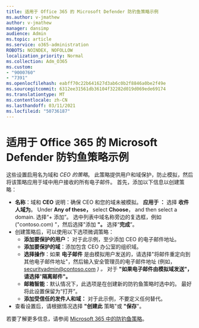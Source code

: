 ```yaml
---
title: 适用于 Office 365 的 Microsoft Defender 防钓鱼策略示例
ms.author: v-jmathew
author: v-jmathew
manager: dansimp
audience: Admin
ms.topic: article
ms.service: o365-administration
ROBOTS: NOINDEX, NOFOLLOW
localization_priority: Normal
ms.collection: Adm_O365
ms.custom:
- "9000760"
- "7391"
ms.openlocfilehash: eabff70c22b641627d3ab6c0b2f8846a0be2f49e
ms.sourcegitcommit: 6312ee31561db36104f32282d019d069ede69174
ms.translationtype: MT
ms.contentlocale: zh-CN
ms.lasthandoff: 03/11/2021
ms.locfileid: "50736187"
---
```

# <a name="example-microsoft-defender-for-office-365-anti-phishing-policy"></a>适用于 Office 365 的 Microsoft Defender 防钓鱼策略示例

这些设置启用名为域和 *CEO 的策略*。 此策略提供用户和域保护，防止模拟，然后将该策略应用于域中用户接收的所有电子邮件。 首先，添加以下信息以创建策略：

- **名称**：域和 **CEO** 说明：确保 CEO 和您的域未被模拟。
  **应用于 ：** 选择 **收件人域为**。 Under **Any of these，** select **Choose**， and then select a domain. 选择“+ 添加”。 选中列表中域名称旁边的复选框，例如 ("contoso.com) "，然后选择"添加 **"。**  选择“**完成**”。
- 创建策略后，可以使用以下选项微调策略：
  - **添加要保护的用户：** 对于此示例，至少添加 CEO 的电子邮件地址。
  - **添加要保护的域**：添加包含 CEO 办公室的组织域。
  - **选择操作**：如果 **电子邮件** 是由模拟用户发送的，请选择"将邮件重定向到其他电子邮件地址"，然后输入安全管理员的电子邮件地址 (例如，securityadmin@contoso.com *) 。* 对于 **"如果电子邮件由模拟域发送"，请选择**"**隔离邮件"。**
  - **邮箱智能**：默认情况下，此选项是在创建新的防钓鱼策略时选中的。 最好将此设置保留为“打开”。
  - **添加受信任的发件人和域：** 对于此示例，不要定义任何替代。
- 查看设置后，请根据情况选择 **"创建此** 策略"或 **"保存**"。

若要了解更多信息，请参阅 [Microsoft 365 中的防钓鱼策略](https://go.microsoft.com/fwlink/?linkid=2092235)。
